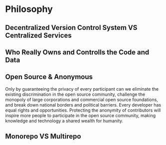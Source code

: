 # Philosophy

## Decentralized Version Control System VS Centralized Services

## Who Really Owns and Controlls the Code and Data

## Open Source & Anonymous

Only by guaranteeing the privacy of every participant can we eliminate the existing discrimination in the open source community, challenge the monopoly of large corporations and commercial open source foundations, and break down national borders and political barriers. Every developer has equal rights and opportunities. Protecting the anonymity of contributors will inspire more people to participate in the open source community, making knowledge and technology a shared wealth for humanity.

## Monorepo VS Multirepo